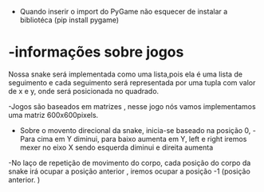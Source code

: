 - Quando inserir o import do PyGame não esquecer de instalar a bibliotéca (pip install pygame)

# -informações sobre jogos 
Nossa snake será implementada como uma lista,pois ela é uma lista de seguimento 
e cada seguimento será representada por uma tupla com valor de x e y,
onde será posicionada no quadrado. 

-Jogos são baseados em matrizes , nesse jogo nós vamos implementamos uma matriz 600x600pixels. 
- Sobre o movento direcional da snake, inicia-se baseado na posição 0, 
    -Para cima em Y diminui, para baixo aumenta em Y, left e right iremos mexer no eixo X sendo esquerda diminui e direita aumenta

-No laço de repetição de movimento do corpo, cada posição do corpo da snake irá ocupar a posição anterior , iremos ocupar a posição -1 (posição anterior. )

